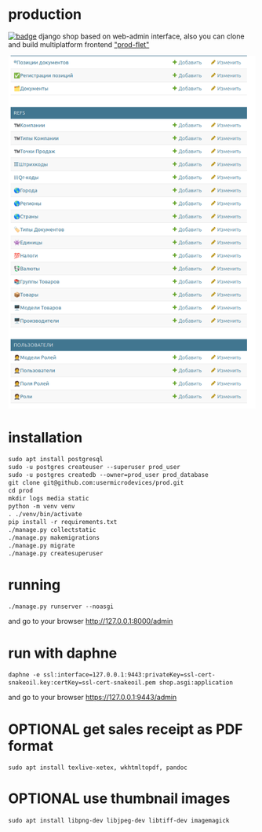 # production
[![badge](https://img.shields.io/badge/license-MIT-blue)](https://github.com/usermicrodevices/prod/blob/main/LICENSE)
django shop based on web-admin interface, also you can clone and
build multiplatform frontend ["prod-flet"](https://github.com/usermicrodevices/prod-flet/)

![image](./screen.png "main screen")

# installation
```
sudo apt install postgresql
sudo -u postgres createuser --superuser prod_user
sudo -u postgres createdb --owner=prod_user prod_database
git clone git@github.com:usermicrodevices/prod.git
cd prod
mkdir logs media static
python -m venv venv
. ./venv/bin/activate
pip install -r requirements.txt
./manage.py collectstatic
./manage.py makemigrations
./manage.py migrate
./manage.py createsuperuser
```

# running
```
./manage.py runserver --noasgi
```
and go to your browser http://127.0.0.1:8000/admin

# run with daphne
```
daphne -e ssl:interface=127.0.0.1:9443:privateKey=ssl-cert-snakeoil.key:certKey=ssl-cert-snakeoil.pem shop.asgi:application
```
and go to your browser https://127.0.0.1:9443/admin

# OPTIONAL get sales receipt as PDF format
```
sudo apt install texlive-xetex, wkhtmltopdf, pandoc
```

# OPTIONAL use thumbnail images
```
sudo apt install libpng-dev libjpeg-dev libtiff-dev imagemagick
```
